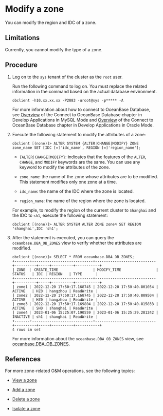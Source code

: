 # Modify a zone

You can modify the region and IDC of a zone.

## Limitations

Currently, you cannot modify the type of a zone.

## Procedure

1. Log on to the `sys` tenant of the cluster as the `root` user.

   Run the following command to log on. You must replace the related information in the command based on the actual database environment.

   ```shell
   obclient -h10.xx.xx.xx -P2883 -uroot@sys -p***** -A
   ```

   For more information about how to connect to OceanBase Database, see [Overview](../../../3.develop/1.application-development-of-mysql-mode/1.database-connection-with-client-of-mysql-mode/1.connection-methods-overview-of-mysql-mode.md) of the Connect to OceanBase Database chapter in Develop Applications in MySQL Mode and [Overview](../../../3.develop/2.application-development-of-oracle-mode/1.database-connection-of-oracle-mode/1.connection-methods-overview-of-oracle-mode.md) of the Connect to OceanBase Database chapter in Develop Applications in Oracle Mode.

2. Execute the following statement to modify the attributes of a zone:

   ```shell
   obclient [(none)]> ALTER SYSTEM {ALTER|CHANGE|MODIFY} ZONE zone_name SET [IDC [=]'idc_name', REGION [=]'region_name'];
   ```

   * `{ALTER|CHANGE|MODIFY}`: indicates that the features of the `ALTER`, `CHANGE`, and `MODIFY` keywords are the same. You can use any keyword to modify the attributes of the zone.

   * `zone_name`: the name of the zone whose attributes are to be modified. This statement modifies only one zone at a time.

   * `idc_name`: the name of the IDC where the zone is located.

   * `region_name`: the name of the region where the zone is located.

   For example, to modify the region of the current cluster to `Shanghai` and the IDC to `sh1`, execute the following statement:

   ```shell
   obclient [(none)]> ALTER SYSTEM ALTER ZONE zone4 SET REGION 'shanghai',IDC 'sh1';
   ```

3. After the statement is executed, you can query the `oceanbase.DBA_OB_ZONES` view to verify whether the attributes are modified.

   ```shell
   obclient [(none)]> SELECT * FROM oceanbase.DBA_OB_ZONES;
   +-------+----------------------------+----------------------------+----------+-----+----------+-----------+
   | ZONE  | CREATE_TIME                | MODIFY_TIME                | STATUS   | IDC | REGION   | TYPE      |
   +-------+----------------------------+----------------------------+----------+-----+----------+-----------+
   | zone1 | 2022-12-20 17:50:17.168745 | 2022-12-20 17:50:40.801054 | ACTIVE   | HZ0 | hangzhou | ReadWrite |
   | zone2 | 2022-12-20 17:50:17.168745 | 2022-12-20 17:50:40.809504 | ACTIVE   | HZ0 | hangzhou | ReadWrite |
   | zone3 | 2022-12-20 17:50:17.169804 | 2022-12-20 17:50:40.815833 | ACTIVE   | SH0 | shanghai | ReadWrite |
   | zone4 | 2023-01-06 15:25:07.190559 | 2023-01-06 15:25:29.281242 | INACTIVE | sh1 | shanghai | ReadWrite |
   +-------+----------------------------+----------------------------+----------+-----+----------+-----------+
   4 rows in set
   ```

   For more information about the `oceanbase.DBA_OB_ZONES` view, see [oceanbase.DBA_OB_ZONES](../../../7.reference/5.system-reference/4.system-overview-of-mysql-mode/2.dictionary-view-of-mysql-mode/63.oceanbase-dba_ob_zones-of-mysql-mode.md).

## References

For more zone-related O&M operations, see the following topics:

* [View a zone](1.view-a-zone.md)

* [Add a zone](8.add-a-zone.md)

* [Delete a zone](9.delete-a-zone.md)

* [Isolate a zone](11.isolation-a-zone.md)
